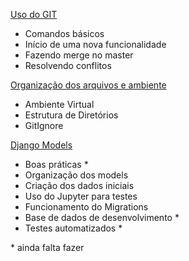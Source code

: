 [Uso do GIT](docs/git.md)
- Comandos básicos
- Início de uma nova funcionalidade
- Fazendo merge no master
- Resolvendo conflitos

[Organização dos arquivos e ambiente](docs/organizacao_ambiente.md)
- Ambiente Virtual
- Estrutura de Diretórios
- GitIgnore

[Django Models](docs/django_models.md)
- Boas práticas *
- Organização dos models 
- Criação dos dados iniciais
- Uso do Jupyter para testes
- Funcionamento do Migrations 
- Base de dados de desenvolvimento *
- Testes automatizados *

\* ainda falta fazer